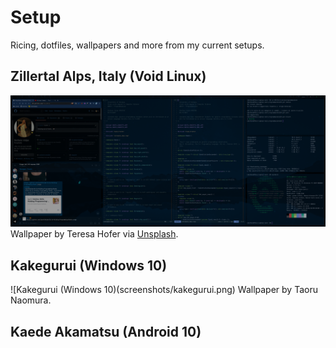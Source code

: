 # Setup
Ricing, dotfiles, wallpapers and more from my current setups.

## Zillertal Alps, Italy (Void Linux)
![Zillertal Alps, Italy (Void Linux)](screenshots/zillertal.png)
Wallpaper by Teresa Hofer via [Unsplash](unsplash.com).

## Kakegurui (Windows 10)
![Kakegurui (Windows 10)(screenshots/kakegurui.png)
Wallpaper by Taoru Naomura.

## Kaede Akamatsu (Android 10)

